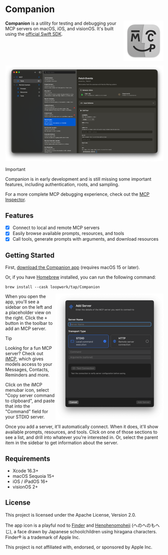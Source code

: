 # Companion

<img align="right" width="128" src="/Companion/Assets.xcassets/AppIcon.appiconset/Icon-macOS-512x512@2x.png" alt="Screenshot of iMCP on first launch" />

**Companion** is a utility for testing and debugging your MCP servers
on macOS, iOS, and visionOS.
It's built using the
[official Swift SDK](https://github.com/modelcontextprotocol/swift-sdk).

<br clear="all">

![Screenshot of Companion on macOS showing MCP tool detail](/Assets/companion-macos-tool-detail.png)

> [!IMPORTANT]  
> Companion is in early development and is still missing some important features,
> including authentication, roots, and sampling.
>
> For a more complete MCP debugging experience, check out the
> [MCP Inspector](https://modelcontextprotocol.io/docs/tools/inspector).

## Features

- [x] Connect to local and remote MCP servers
- [x] Easily browse available prompts, resources, and tools
- [x] Call tools, generate prompts with arguments, and download resources

## Getting Started

First, [download the Companion app](https://github.com/loopwork/Companion/releases/latest/download/Companion.zip)
(requires macOS 15 or later).

Or, if you have [Homebrew](https://brew.sh) installed,
you can run the following command:

```console
brew install --cask loopwork/tap/Companion
```

<img align="right" width="344" src="/Assets/companion-macos-add-server.png" alt="Screenshot of Companion on macOS showing Add server sheet" />

When you open the app,
you'll see a sidebar on the left and a placeholder view on the right.
Click the <kbd>+</kbd> button in the toolbar to add an MCP server.

> [!TIP]
> Looking for a fun MCP server?
> Check out [iMCP](https://iMCP.app/?ref=Companion),
> which gives models access to your Messages, Contacts, Reminders and more.
>
> Click on the iMCP menubar icon,
> select "Copy server command to clipboard",
> and paste that into the "Command" field for your STDIO server.

Once you add a server,
it'll automatically connect.
When it does, it'll show available prompts, resources, and tools.
Click on one of those sections to see a list, and drill into whatever you're interested in.
Or, select the parent item in the sidebar to get information about the server.

## Requirements

- Xcode 16.3+
- macOS Sequoia 15+
- iOS / iPadOS 16+
- visionOS 2+

## License

This project is licensed under the Apache License, Version 2.0.

The app icon is a playful nod to [Finder](https://en.wikipedia.org/wiki/Finder_%28software%29) and
[Henohenomoheji](https://en.wikipedia.org/wiki/Henohenomoheji) (へのへのもへじ),
a face drawn by Japanese schoolchildren using hiragana characters.
Finder® is a trademark of Apple Inc.

This project is not affiliated with, endorsed, or sponsored by Apple Inc.
